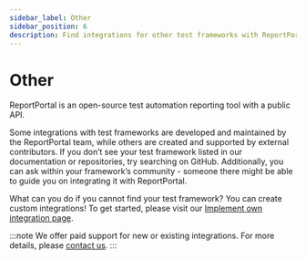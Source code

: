 ```yaml
---
sidebar_label: Other
sidebar_position: 6
description: Find integrations for other test frameworks with ReportPortal test automation reporting tools using community resources and APIs.
---
```


# Other

ReportPortal is an open-source test automation reporting tool with a public API.

Some integrations with test frameworks are developed and maintained by the ReportPortal team, while others are created and supported by external contributors. If you don’t see your test framework listed in our documentation or repositories, try searching on GitHub. Additionally, you can ask within your framework’s community - someone there might be able to guide you on integrating it with ReportPortal.

What can you do if you cannot find your test framework? You can create custom integrations! To get started, please visit our [Implement own integration page](/log-data-in-reportportal/ImplementOwnIntegration/).

:::note
We offer paid support for new or existing integrations. For more details, please [contact us](https://reportportal.io/contact-us/general/). 
:::
